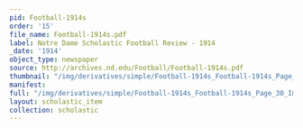```yaml
---
pid: Football-1914s
order: '15'
file_name: Football-1914s.pdf
label: Notre Dame Scholastic Football Review - 1914
_date: '1914'
object_type: newspaper
source: http://archives.nd.edu/Football/Football-1914s.pdf
thumbnail: "/img/derivatives/simple/Football-1914s_Football-1914s_Page_30_Image_0001/thumbnail.jpg"
manifest:
full: "/img/derivatives/simple/Football-1914s_Football-1914s_Page_30_Image_0001/fullwidth.jpg"
layout: scholastic_item
collection: scholastic
---
```

